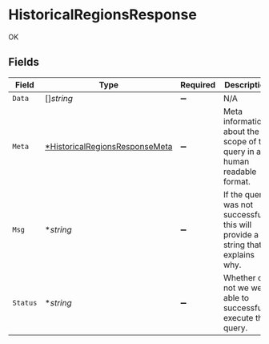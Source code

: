 # HistoricalRegionsResponse

OK


## Fields

| Field                                                                                  | Type                                                                                   | Required                                                                               | Description                                                                            |
| -------------------------------------------------------------------------------------- | -------------------------------------------------------------------------------------- | -------------------------------------------------------------------------------------- | -------------------------------------------------------------------------------------- |
| `Data`                                                                                 | []*string*                                                                             | :heavy_minus_sign:                                                                     | N/A                                                                                    |
| `Meta`                                                                                 | [*HistoricalRegionsResponseMeta](../../models/shared/historicalregionsresponsemeta.md) | :heavy_minus_sign:                                                                     | Meta information about the scope of the query in a human readable format.              |
| `Msg`                                                                                  | **string*                                                                              | :heavy_minus_sign:                                                                     | If the query was not successful, this will provide a string that explains why.         |
| `Status`                                                                               | **string*                                                                              | :heavy_minus_sign:                                                                     | Whether or not we were able to successfully execute the query.                         |